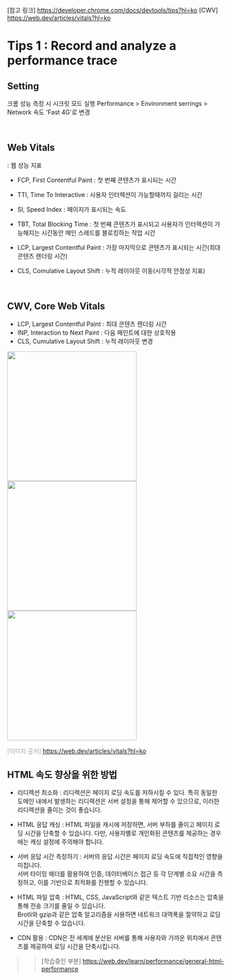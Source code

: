 [참고 링크] https://developer.chrome.com/docs/devtools/tips?hl=ko
[CWV] https://web.dev/articles/vitals?hl=ko
# Tips 1 : Record and analyze a performance trace
## Setting
크롬 성능 측정 시 시크릿 모드 실행
Performance > Environment serrings > Network 속도 'Fast 4G'로 변경

<br/>

## Web Vitals
: 웹 성능 지표

* FCP, First Contentful Paint
: 첫 번째 콘텐츠가 표시되는 시간

* TTI, Time To Interactive
: 사용자 인터렉션이 가능할때까지 걸리는 시간

* SI, Speed Index
: 페이지가 표시되는 속도

* TBT, Total Blocking Time
: 첫 번째 콘텐츠가 표시되고 사용자가 인터렉션이 가능해지는 시간동안 메인 스레드를 블로킹하는 작업 시간

* LCP, Largest Contentful Paint
: 가장 마지막으로 콘텐츠가 표시되는 시간(최대 콘텐츠 렌더링 시간)

* CLS, Comulative Layout Shift
: 누적 레이아웃 이동(시각적 안정성 지표)

<br/>

## CWV, Core Web Vitals
* LCP, Largest Contentful Paint
: 최대 콘텐츠 렌더링 시간
* INP, Interaction to Next Paint
: 다음 페인트에 대한 상호작용
* CLS, Cumulative Layout Shift
: 누적 레이아웃 변경

<img src="https://web.dev/static/articles/vitals/image/largest-contentful-paint-ea2e6ec5569b6.svg?hl=ko" width="300"/>
<img src="https://web.dev/static/articles/vitals/image/inp-thresholds.svg?hl=ko" width="300"/>
<img src="https://web.dev/static/articles/vitals/image/cumulative-layout-shift-t-5d49b9b883de4.svg?hl=ko" width="300"/>

<span style="color:darkgray">[이미지 출처] https://web.dev/articles/vitals?hl=ko</span>

## HTML 속도 향상을 위한 방법
* 리디렉션 최소화
: 리디렉션은 페이지 로딩 속도를 저하시킬 수 있다.
특히 동일한 도메인 내에서 발생하는 리디렉션은 서버 설정을 통해 제어할 수 있으므로, 이러한 리디렉션을 줄이는 것이 좋습니다.

* HTML 응답 캐싱
: HTML 파일을 캐시에 저장하면, 서버 부하를 줄이고 페이지 로딩 시간을 단축할 수 있습니다.   다만, 사용자별로 개인화된 콘텐츠를 제공하는 경우에는 캐싱 설정에 주의해야 합니다.

* 서버 응답 시간 측정하기
: 서버의 응답 시간은 페이지 로딩 속도에 직접적인 영향을 미칩니다.  
서버 타이밍 헤더를 활용하여 인증, 데이터베이스 접근 등 각 단계별 소요 시간을 측정하고, 이를 기반으로 최적화를 진행할 수 있습니다.

* HTML 파일 압축
: HTML, CSS, JavaScript와 같은 텍스트 기반 리소스는 압축을 통해 전송 크기를 줄일 수 있습니다.  
Brotli와 gzip과 같은 압축 알고리즘을 사용하면 네트워크 대역폭을 절약하고 로딩 시간을 단축할 수 있습니다.

* CDN 활용
: CDN은 전 세계에 분산된 서버를 통해 사용자와 가까운 위치에서 콘텐츠를 제공하여 로딩 시간을 단축시킵니다.

>> [학습중인 부분] https://web.dev/learn/performance/general-html-performance

<!-- 
# HTML 헤더
* ETag(Entity Tag)
서버 응답의 최신성 확인
웹페이지 최초 진입 : ETag + 전체 응답

*  -->